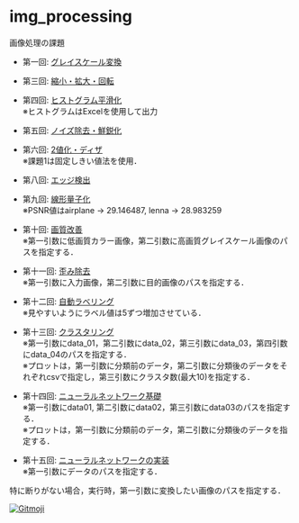 # img_processing
画像処理の課題

- 第一回: [グレイスケール変換](https://github.com/yutachaan/img_processing/tree/master/grayscale)

- 第三回: [縮小・拡大・回転](https://github.com/yutachaan/img_processing/tree/master/scaling_and_rotation)

- 第四回: [ヒストグラム平滑化](https://github.com/yutachaan/img_processing/tree/master/histogram)  
  ※ヒストグラムはExcelを使用して出力

- 第五回: [ノイズ除去・鮮鋭化](https://github.com/yutachaan/img_processing/tree/master/denoise_and_sharp)

- 第六回: [2値化・ディザ](https://github.com/yutachaan/img_processing/tree/master/binarize_and_dither)  
  ※課題1は固定しきい値法を使用．

- 第八回: [エッジ検出](https://github.com/yutachaan/img_processing/tree/master/edge_detection)

- 第九回: [線形量子化](https://github.com/yutachaan/img_processing/tree/master/linear_quantization)  
  ※PSNR値はairplane → 29.146487, lenna → 28.983259

- 第十回: [画質改善](https://github.com/yutachaan/img_processing/tree/master/quality_improvement)  
  ※第一引数に低画質カラー画像，第二引数に高画質グレイスケール画像のパスを指定する．

- 第十一回: [歪み除去](https://github.com/yutachaan/img_processing/tree/master/affine_transformation)  
  ※第一引数に入力画像，第二引数に目的画像のパスを指定する．

- 第十二回: [自動ラベリング](https://github.com/yutachaan/img_processing/tree/master/auto_labeling)  
  ※見やすいようにラベル値は5ずつ増加させている．

- 第十三回: [クラスタリング](https://github.com/yutachaan/img_processing/tree/master/clustering)  
  ※第一引数にdata_01，第二引数にdata_02，第三引数にdata_03，第四引数にdata_04のパスを指定する．  
  ※プロットは，第一引数に分類前のデータ，第二引数に分類後のデータをそれぞれcsvで指定し，第三引数にクラスタ数(最大10)を指定する．

- 第十四回: [ニューラルネットワーク基礎](https://github.com/yutachaan/img_processing/tree/master/neural_network)  
  ※第一引数にdata01, 第二引数にdata02，第三引数にdata03のパスを指定する．  
  ※プロットは，第一引数に分類前のデータ，第二引数に分類後のデータを指定する．

- 第十五回: [ニューラルネットワークの実装](https://github.com/yutachaan/img_processing/tree/master/neural_network_2)  
  ※第一引数にデータのパスを指定する．

特に断りがない場合，実行時，第一引数に変換したい画像のパスを指定する．

<a href="https://gitmoji.carloscuesta.me">
  <img src="https://img.shields.io/badge/gitmoji-%20😜%20😍-FFDD67.svg?style=flat-square" alt="Gitmoji">
</a>
